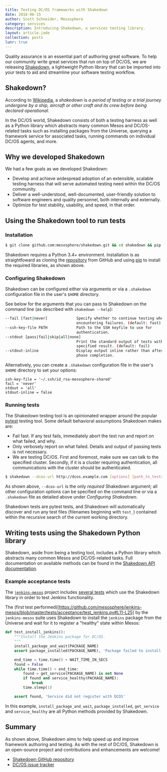 ```yaml
---
title: Testing DC/OS frameworks with Shakedown
date: 2016-06-15
author: Scott Schneider, Mesosphere
category: services
description: Introducing Shakedown, a services testing library.
layout: article.jade
collection: posts
lunr: true
---
```


Quality assurance is an essential part of authoring great software. To help our community write great services that run on top of DC/OS, we are releasing [Shakedown](https://github.com/mesosphere/shakedown), a lightweight Python library that can be imported into your tests to aid and streamline your software testing workflow.

## Shakedown?

According to [Wikipedia][wikipedia], a *shakedown* is *a period of testing or a trial journey undergone by a ship, aircraft or other craft and its crew before being declared operational.*

In the DC/OS world, Shakedown consists of both a testing harness as well as a Python library which abstracts many common Mesos and DC/OS-related tasks such as installing packages from the Universe, querying a framework service for associated tasks, running commands on individual DC/OS agents, and more.

## Why we developed Shakedown

We had a few goals as we developed Shakedown:

* Develop and achieve widespread adoption of an extensible, scalable testing harness that will serve automated testing need within the DC/OS community.
* Deliver a well-understood, well-documented, user-friendly solution to software engineers and quality personnel, both internally and externally.
* Optimize for test stability, usability, and speed, in that order.

## Using the Shakedown tool to run tests

### Installation

```bash
$ git clone github.com:mesosphere/shakedown.git && cd shakedown && pip install -e .
```

Shakedown requires a Python 3.4+ environment. Installation is as straightfoward as cloning the [repository](https://github.com/mesosphere/shakedown) from GitHub and using [pip](https://pypi.python.org/pypi/pip) to install the required libraries, as shown above.

### Configuring Shakedown

Shakedown can be configured either via arguments or via a `.shakedown` configuration file in the user's `$HOME` directory.

See below for the arguments that you can pass to Shakedown on the command line (as described with `shakedown --help`):

```bash
--fail [fast|never]             Specify whether to continue testing when
                                encountering failures. (default: fast)
--ssh-key-file PATH             Path to the SSH keyfile to use for
                                authentication.
--stdout [pass|fail|skip|all|none]
                                Print the standard output of tests with the
                                specified result. (default: fail)
--stdout-inline                 Display output inline rather than after test
                                phase completion.
```

Alternatively, you can create a `.shakedown` configuration file in the user's `$HOME` directory to set your options:

```
ssh-key-file = '~/.ssh/id_rsa-mesosphere-shared'
fail = 'never'
stdout = 'all'
stdout-inline = false
```

### Running tests

The Shakedown testing tool is an opinionated wrapper around the popular [pytest](http://pytest.org/latest/) testing tool. Some default behavioral assumptions Shakedown makes are:

* Fail fast. If any test fails, immediately abort the test run and report on what failed, and why.
* Only verbosely report on what failed. Details and output of passing tests is not necessary.
* We are testing DC/OS. First and foremost, make sure we can talk to the specified cluster. Secondly, if it is a cluster requiring authentication, all communications with the cluster should be authenticated.

```bash
$ shakedown --dcos-url http://dcos.example.com [options] [path_to_tests]
```

As shown above, `--dcos-url` is the only _required_ Shakedown argument; all other configuration options can be specified on the command line or via a `.shakedown` file as detailed above under *Configuring Shakedown*.

Shakedown tests are pytest tests, and Shakedown will automatically discover and run any test files (filenames beginning with `test_`) contained within the recursive search of the current working directory.

## Writing tests using the Shakedown Python library

Shakedown, aside from being a testing tool, includes a Python library which abstracts many common Mesos and DC/OS-related tasks. Full documentation on available methods can be found in the [Shakedown API documentation](https://github.com/dcos/shakedown/blob/master/API.md).

### Example acceptance tests

The [`jenkins-mesos`](https://github.com/mesosphere/jenkins-mesos) project includes [several tests](https://github.com/mesosphere/jenkins-mesos/blob/master/tests/acceptance/test_jenkins.py) which use the Shakedown library in order to test Jenkins functionality.

The (first test performed)[https://github.com/mesosphere/jenkins-mesos/blob/master/tests/acceptance/test_jenkins.py#L11-L25] by the `jenkins-mesos` suite uses Shakedown to install the `jenkins` package from the Universe and wait for it to register a "healthy" state within Mesos:

```python
def test_install_jenkins():
    """Install the Jenkins package for DC/OS.
    """
    install_package_and_wait(PACKAGE_NAME)
    assert package_installed(PACKAGE_NAME), 'Package failed to install'

    end_time = time.time() + WAIT_TIME_IN_SECS
    found = False
    while time.time() < end_time:
        found = get_service(PACKAGE_NAME) is not None
        if found and service_healthy(PACKAGE_NAME):
            break
        time.sleep(1)

    assert found, 'Service did not register with DCOS'
```

In this example, `install_package_and_wait`, `package_installed`, `get_service` and `service_healthy` are all Python methods provided by Shakedown.

## Summary

As shown above, Shakedown aims to help speed up and improve framework authoring and testing. As with the rest of DC/OS, Shakedown is an open-source project and contributions and enhancements are welcome!

* [Shakedown GitHub repository](https://github.com/dcos/shakedown)
* [DC/OS issue tracker](https://dcosjira.atlassian.net)

[wikipedia]: https://en.wikipedia.org/wiki/Shakedown_(testing)


